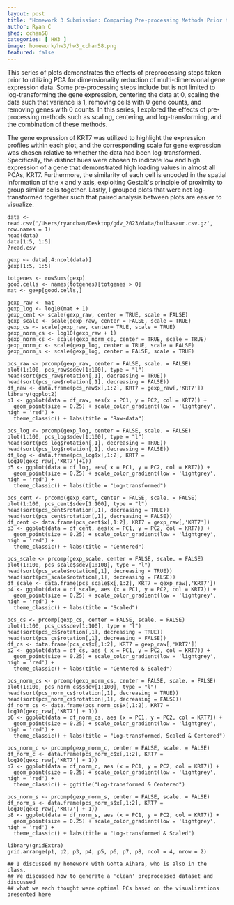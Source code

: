 ```yaml
---
layout: post
title: "Homework 3 Submission: Comparing Pre-processing Methods Prior to PCA"
author: Ryan C
jhed: cchan58
categories: [ HW3 ]
image: homework/hw3/hw3_cchan58.png
featured: false
---
```


This series of plots demonstrates the effects of preprocessing steps taken prior to utilizing PCA for dimensionality reduction of multi-dimensional gene expression data. Some pre-processing steps include but is not limited to log-transforming the gene expression, centering the data at 0, scaling the data such that variance is 1, removing cells with 0 gene counts, and removing genes with 0 counts. In this series, I explored the effects of pre-processing methods such as scaling, centering, and log-transforming, and the combination of these methods.

The gene expression of KRT7 was utilized to highlight the expression profiles within each plot, and the corresponding scale for gene expression was chosen relative to whether the data had been log-transformed. Specifically, the distinct hues were chosen to indicate low and high expression of a gene that demonstrated high loading values in almost all PCAs, KRT7. Furthermore, the similarity of each cell is encoded in the spatial information of the x and y axis, exploiting Gestalt's principle of proximity to group similar cells together. Lastly, I grouped plots that were not log-transformed together such that paired analysis between plots are easier to visualize.

```
data <- read.csv('/Users/ryanchan/Desktop/gdv_2023/data/bulbasaur.csv.gz', row.names = 1)
head(data)
data[1:5, 1:5]
?read.csv

gexp <- data[,4:ncol(data)]
gexp[1:5, 1:5]

totgenes <- rowSums(gexp)
good.cells <- names(totgenes)[totgenes > 0]
mat <- gexp[good.cells,]

gexp_raw <- mat
gexp_log <- log10(mat + 1)
gexp_cent <- scale(gexp_raw, center = TRUE, scale = FALSE)
gexp_scale <- scale(gexp_raw, center = FALSE, scale = TRUE)
gexp_cs <- scale(gexp_raw, center= TRUE, scale = TRUE)
gexp_norm_cs <- log10(gexp_raw + 1)
gexp_norm_cs <- scale(gexp_norm_cs, center = TRUE, scale = TRUE)
gexp_norm_c <- scale(gexp_log, center = TRUE, scale = FALSE)
gexp_norm_s <- scale(gexp_log, center = FALSE, scale = TRUE)

pcs_raw <- prcomp(gexp_raw, center = FALSE, scale. = FALSE)
plot(1:100, pcs_raw$sdev[1:100], type = "l")
head(sort(pcs_raw$rotation[,1], decreasing = TRUE))
head(sort(pcs_raw$rotation[,1], decreasing = FALSE))
df_raw <- data.frame(pcs_raw$x[,1:2], KRT7 = gexp_raw[,'KRT7'])
library(ggplot2)
p1 <- ggplot(data = df_raw, aes(x = PC1, y = PC2, col = KRT7)) +
  geom_point(size = 0.25) + scale_color_gradient(low = 'lightgrey', high = 'red') +
  theme_classic() + labs(title = "Raw-data")

pcs_log <- prcomp(gexp_log, center = FALSE, scale. = FALSE)
plot(1:100, pcs_log$sdev[1:100], type = "l")
head(sort(pcs_log$rotation[,1], decreasing = TRUE))
head(sort(pcs_log$rotation[,1], decreasing = FALSE))
df_log <- data.frame(pcs_log$x[,1:2], KRT7 = log10(gexp_raw[,'KRT7']+1))
p5 <- ggplot(data = df_log, aes( x = PC1, y = PC2, col = KRT7)) + 
  geom_point(size = 0.25) + scale_color_gradient(low = 'lightgrey', high = 'red') +
  theme_classic() + labs(title = "Log-transformed")

pcs_cent <- prcomp(gexp_cent, center = FALSE, scale. = FALSE)
plot(1:100, pcs_cent$sdev[1:100], type = "l")
head(sort(pcs_cent$rotation[,1], decreasing = TRUE))
head(sort(pcs_cent$rotation[,1], decreasing = FALSE))
df_cent <- data.frame(pcs_cent$x[,1:2], KRT7 = gexp_raw[,'KRT7'])
p3 <- ggplot(data = df_cent, aes(x = PC1, y = PC2, col = KRT7)) + 
  geom_point(size = 0.25) + scale_color_gradient(low = 'lightgrey', high = 'red') +
  theme_classic() + labs(title = "Centered")

pcs_scale <- prcomp(gexp_scale, center = FALSE, scale. = FALSE)
plot(1:100, pcs_scale$sdev[1:100], type = "l")
head(sort(pcs_scale$rotation[,1], decreasing = TRUE))
head(sort(pcs_scale$rotation[,1], decreasing = FALSE))
df_scale <- data.frame(pcs_scale$x[,1:2], KRT7 = gexp_raw[,'KRT7'])
p4 <- ggplot(data = df_scale, aes (x = PC1, y = PC2, col = KRT7)) + 
  geom_point(size = 0.25) + scale_color_gradient(low = 'lightgrey', high = 'red') +
  theme_classic() + labs(title = "Scaled")

pcs_cs <- prcomp(gexp_cs, center = FALSE, scale. = FALSE)
plot(1:100, pcs_cs$sdev[1:100], type = "l")
head(sort(pcs_cs$rotation[,1], decreasing = TRUE))
head(sort(pcs_cs$rotation[,1], decreasing = FALSE))
df_cs <- data.frame(pcs_cs$x[,1:2], KRT7 = gexp_raw[,'KRT7'])
p2 <- ggplot(data = df_cs, aes ( x = PC1, y = PC2, col = KRT7)) + 
  geom_point(size = 0.25) + scale_color_gradient(low = 'lightgrey', high = 'red') +
  theme_classic() + labs(title = "Centered & Scaled")

pcs_norm_cs <- prcomp(gexp_norm_cs, center = FALSE, scale. = FALSE)
plot(1:100, pcs_norm_cs$sdev[1:100], type = "l")
head(sort(pcs_norm_cs$rotation[,1], decreasing = TRUE))
head(sort(pcs_norm_cs$rotation[,1], decreasing = FALSE))
df_norm_cs <- data.frame(pcs_norm_cs$x[,1:2], KRT7 = log10(gexp_raw[,'KRT7'] + 1))
p6 <- ggplot(data = df_norm_cs, aes (x = PC1, y = PC2, col = KRT7)) + 
  geom_point(size = 0.25) + scale_color_gradient(low = 'lightgrey', high = 'red') +
  theme_classic() + labs(title = "Log-transformed, Scaled & Centered")

pcs_norm_c <- prcomp(gexp_norm_c, center = FALSE, scale. = FALSE)
df_norm_c <- data.frame(pcs_norm_c$x[,1:2], KRT7 = log10(gexp_raw[,'KRT7'] + 1))
p7 <- ggplot(data = df_norm_c, aes (x = PC1, y = PC2, col = KRT7)) + 
  geom_point(size = 0.25) + scale_color_gradient(low = 'lightgrey', high = 'red') + 
  theme_classic() + ggtitle("Log-transformed & Centered")

pcs_norm_s <- prcomp(gexp_norm_s, center = FALSE, scale. = FALSE)
df_norm_s <- data.frame(pcs_norm_s$x[,1:2], KRT7 = log10(gexp_raw[,'KRT7'] + 1))
p8 <- ggplot(data = df_norm_s, aes (x = PC1, y = PC2, col = KRT7)) + 
  geom_point(size = 0.25) + scale_color_gradient(low = 'lightgrey', high = 'red') +
  theme_classic() + labs(title = "Log-transformed & Scaled")

library(gridExtra)
grid.arrange(p1, p2, p3, p4, p5, p6, p7, p8, ncol = 4, nrow = 2)

## I discussed my homework with Gohta Aihara, who is also in the class.
## We discussed how to generate a 'clean' preprocessed dataset and discussed
## what we each thought were optimal PCs based on the visualizations presented here
```